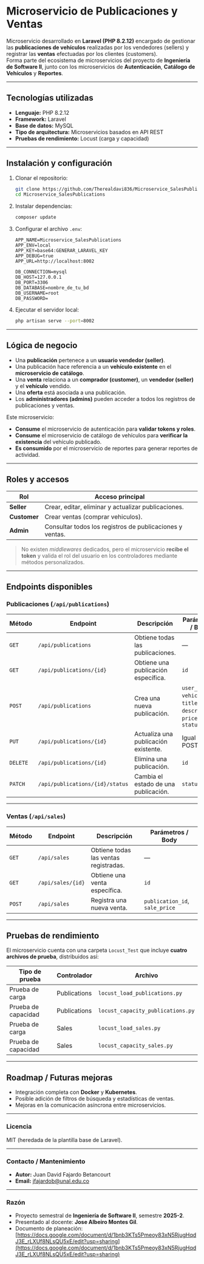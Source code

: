 # Microservicio de Publicaciones y Ventas

Microservicio desarrollado en **Laravel (PHP 8.2.12)** encargado de gestionar las **publicaciones de vehículos** realizadas por los vendedores (sellers) y registrar las **ventas** efectuadas por los clientes (customers).  
Forma parte del ecosistema de microservicios del proyecto de **Ingeniería de Software II**, junto con los microservicios de **Autenticación**, **Catálogo de Vehículos** y **Reportes**.

---

## Tecnologías utilizadas

- **Lenguaje:** PHP 8.2.12  
- **Framework:** Laravel  
- **Base de datos:** MySQL  
- **Tipo de arquitectura:** Microservicios basados en API REST  
- **Pruebas de rendimiento:** Locust (carga y capacidad)

---

## Instalación y configuración

1. Clonar el repositorio:

   ```bash
   git clone https://github.com/Therealdavi836/Microservice_SalesPublications.git
   cd Microservice_SalesPublications
    ```

1. Instalar dependencias:

   ```bash
   composer update
   ```

2. Configurar el archivo `.env`:

   ```env
   APP_NAME=Microservice_SalesPublications
   APP_ENV=local
   APP_KEY=base64:GENERAR_LARAVEL_KEY
   APP_DEBUG=true
   APP_URL=http://localhost:8002

   DB_CONNECTION=mysql
   DB_HOST=127.0.0.1
   DB_PORT=3306
   DB_DATABASE=nombre_de_tu_bd
   DB_USERNAME=root
   DB_PASSWORD=
   ```

3. Ejecutar el servidor local:

   ```bash
   php artisan serve --port=8002
   ```

---

## Lógica de negocio

* Una **publicación** pertenece a un **usuario vendedor (seller)**.
* Una publicación hace referencia a un **vehículo existente** en el **microservicio de catálogo**.
* Una **venta** relaciona a un **comprador (customer)**, un **vendedor (seller)** y el **vehículo** vendido.
* Una **oferta** está asociada a una publicación.
* Los **administradores (admins)** pueden acceder a todos los registros de publicaciones y ventas.

Este microservicio:

* **Consume** el microservicio de autenticación para **validar tokens y roles**.
* **Consume** el microservicio de catálogo de vehículos para **verificar la existencia** del vehículo publicado.
* **Es consumido** por el microservicio de reportes para generar reportes de actividad.

---

## Roles y accesos

| Rol          | Acceso principal                                         |
| ------------ | -------------------------------------------------------- |
| **Seller**   | Crear, editar, eliminar y actualizar publicaciones.      |
| **Customer** | Crear ventas (comprar vehiculos).                        |
| **Admin**    | Consultar todos los registros de publicaciones y ventas. |

> No existen *middlewares* dedicados, pero el microservicio **recibe el token** y valida el rol del usuario en los controladores mediante métodos personalizados.

---

## Endpoints disponibles

### Publicaciones (`/api/publications`)

| Método   | Endpoint                        | Descripción                          | Parámetros / Body                                                  |
| -------- | ------------------------------- | ------------------------------------ | ------------------------------------------------------------------ |
| `GET`    | `/api/publications`             | Obtiene todas las publicaciones.     | —                                                                  |
| `GET`    | `/api/publications/{id}`        | Obtiene una publicación específica.  | `id`                                                               |
| `POST`   | `/api/publications`             | Crea una nueva publicación.          | `user_id`, `vehicle_id`, `title`, `description`, `price`, `status` |
| `PUT`    | `/api/publications/{id}`        | Actualiza una publicación existente. | Igual que POST                                                     |
| `DELETE` | `/api/publications/{id}`        | Elimina una publicación.             | `id`                                                               |
| `PATCH`  | `/api/publications/{id}/status` | Cambia el estado de una publicación. | `status`                                                           |

---

### Ventas (`/api/sales`)

| Método | Endpoint          | Descripción                           | Parámetros / Body              |
| ------ | ----------------- | ------------------------------------- | ------------------------------ |
| `GET`  | `/api/sales`      | Obtiene todas las ventas registradas. | —                              |
| `GET`  | `/api/sales/{id}` | Obtiene una venta específica.         | `id`                           |
| `POST` | `/api/sales`      | Registra una nueva venta.             | `publication_id`, `sale_price` |

---

## Pruebas de rendimiento

El microservicio cuenta con una carpeta `Locust_Test` que incluye **cuatro archivos de prueba**, distribuidos así:

| Tipo de prueba      | Controlador  | Archivo                           |
| ------------------- | ------------ | --------------------------------- |
| Prueba de carga     | Publications | `locust_load_publications.py`     |
| Prueba de capacidad | Publications | `locust_capacity_publications.py` |
| Prueba de carga     | Sales        | `locust_load_sales.py`            |
| Prueba de capacidad | Sales        | `locust_capacity_sales.py`        |

---

## Roadmap / Futuras mejoras

* Integración completa con **Docker** y **Kubernetes**.
* Posible adición de filtros de búsqueda y estadísticas de ventas.
* Mejoras en la comunicación asíncrona entre microservicios.

---

### Licencia

MIT (heredada de la plantilla base de Laravel).

---

### Contacto / Mantenimiento

* **Autor:** Juan David Fajardo Betancourt
* **Email:** [jfajardob@unal.edu.co](mailto:jfajardob@unal.edu.co)

---

### Razón

* Proyecto semestral de **Ingeniería de Software II**, semestre **2025-2**.
* Presentado al docente: **Jose Albeiro Montes Gil**.
* Documento de planeación:
  [https://docs.google.com/document/d/1bnb3KTs5Pmeoy83xN5RjugHqdJ3E_rLXUf8NLsQU5xE/edit?usp=sharing](https://docs.google.com/document/d/1bnb3KTs5Pmeoy83xN5RjugHqdJ3E_rLXUf8NLsQU5xE/edit?usp=sharing)
